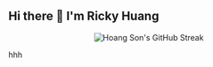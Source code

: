 ## Hi there 👋 I'm Ricky Huang

<p align="center">
<img src="https://github-readme-streak-stats.herokuapp.com/?user=RickyHuang-png&theme=radical" alt="Hoang Son's GitHub Streak" />
  </a>
</p>

hhh
<!--
**RickyHuang-png/RickyHuang-png** is a ✨ _special_ ✨ repository because its `README.md` (this file) appears on your GitHub profile.

Here are some ideas to get you started:

- 🔭 I’m currently working on ...
- 🌱 I’m currently learning ...
- 👯 I’m looking to collaborate on ...
- 🤔 I’m looking for help with ...
- 💬 Ask me about ...
- 📫 How to reach me: ...
- 😄 Pronouns: ...
- ⚡ Fun fact: ...
-->
